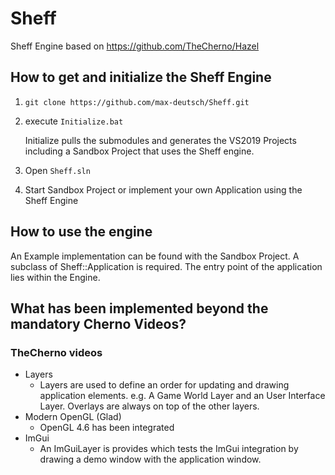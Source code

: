 # Sheff
Sheff Engine based on https://github.com/TheCherno/Hazel

## How to get and initialize the Sheff Engine

1. `git clone https://github.com/max-deutsch/Sheff.git`

2. execute `Initialize.bat`

    Initialize pulls the submodules and generates the VS2019 Projects including a Sandbox Project that uses the Sheff engine.

3. Open `Sheff.sln`
4. Start Sandbox Project or implement your own Application using the Sheff Engine

## How to use the engine

An Example implementation can be found with the Sandbox Project. A subclass of Sheff::Application is required. The entry point of the application lies within the Engine.

## What has been implemented beyond the mandatory Cherno Videos?

### TheCherno videos
* Layers
    * Layers are used to define an order for updating and drawing application elements. e.g. A Game World Layer and an User Interface Layer. Overlays are always on top of the other layers.
* Modern OpenGL (Glad)
    * OpenGL 4.6 has been integrated
* ImGui
    * An ImGuiLayer is provides which tests the ImGui integration by drawing a demo window with the application window.